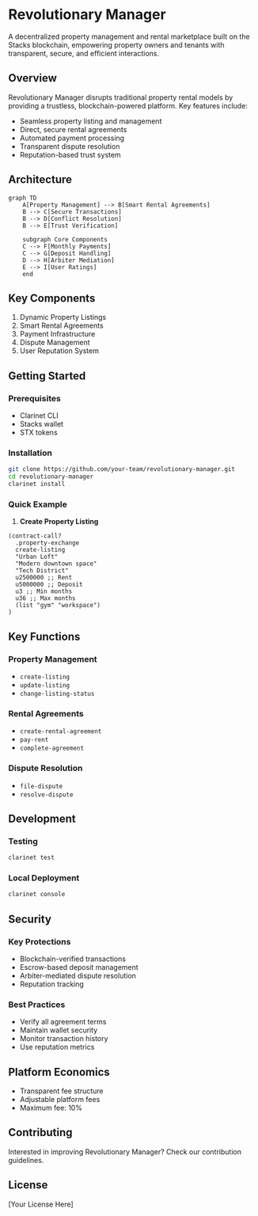 # Revolutionary Manager

A decentralized property management and rental marketplace built on the Stacks blockchain, empowering property owners and tenants with transparent, secure, and efficient interactions.

## Overview

Revolutionary Manager disrupts traditional property rental models by providing a trustless, blockchain-powered platform. Key features include:

- Seamless property listing and management
- Direct, secure rental agreements
- Automated payment processing
- Transparent dispute resolution
- Reputation-based trust system

## Architecture

```mermaid
graph TD
    A[Property Management] --> B[Smart Rental Agreements]
    B --> C[Secure Transactions]
    B --> D[Conflict Resolution]
    B --> E[Trust Verification]
    
    subgraph Core Components
    C --> F[Monthly Payments]
    C --> G[Deposit Handling]
    D --> H[Arbiter Mediation]
    E --> I[User Ratings]
    end
```

## Key Components
1. Dynamic Property Listings
2. Smart Rental Agreements
3. Payment Infrastructure
4. Dispute Management
5. User Reputation System

## Getting Started

### Prerequisites
- Clarinet CLI
- Stacks wallet
- STX tokens

### Installation
```bash
git clone https://github.com/your-team/revolutionary-manager.git
cd revolutionary-manager
clarinet install
```

### Quick Example

1. **Create Property Listing**
```clarity
(contract-call? 
  .property-exchange 
  create-listing 
  "Urban Loft" 
  "Modern downtown space" 
  "Tech District" 
  u2500000 ;; Rent
  u5000000 ;; Deposit
  u3 ;; Min months
  u36 ;; Max months
  (list "gym" "workspace")
)
```

## Key Functions

### Property Management
- `create-listing`
- `update-listing`
- `change-listing-status`

### Rental Agreements
- `create-rental-agreement`
- `pay-rent`
- `complete-agreement`

### Dispute Resolution
- `file-dispute`
- `resolve-dispute`

## Development

### Testing
```bash
clarinet test
```

### Local Deployment
```bash
clarinet console
```

## Security

### Key Protections
- Blockchain-verified transactions
- Escrow-based deposit management
- Arbiter-mediated dispute resolution
- Reputation tracking

### Best Practices
- Verify all agreement terms
- Maintain wallet security
- Monitor transaction history
- Use reputation metrics

## Platform Economics
- Transparent fee structure
- Adjustable platform fees
- Maximum fee: 10%

## Contributing
Interested in improving Revolutionary Manager? Check our contribution guidelines.

## License
[Your License Here]